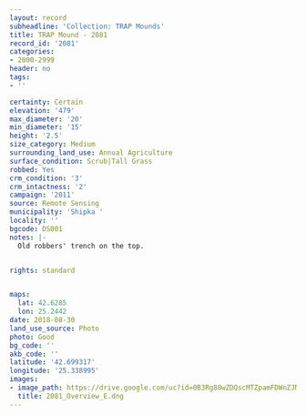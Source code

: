 ```yaml
---
layout: record
subheadline: 'Collection: TRAP Mounds'
title: TRAP Mound - 2081
record_id: '2081'
categories:
- 2000-2999
header: no
tags:
- ''

certainty: Certain
elevation: '479'
max_diameter: '20'
min_diameter: '15'
height: '2.5'
size_category: Medium
surrounding_land_use: Annual Agriculture
surface_condition: Scrub|Tall Grass
robbed: Yes
crm_condition: '3'
crm_intactness: '2'
campaign: '2011'
source: Remote Sensing
municipality: 'Shipka '
locality: ''
bgcode: DS001
notes: |-
  Old robbers' trench on the top.


rights: standard


maps:
  lat: 42.6285
  lon: 25.2442
date: 2018-08-30
land_use_source: Photo
photo: Good
bg_code: ''
akb_code: ''
latitude: '42.699317'
longitude: '25.338995'
images:
- image_path: https://drive.google.com/uc?id=0B3Rg88wZDQscMTZpamFDWnZJNG8
  title: 2081_Overview_E.dng
---
```

